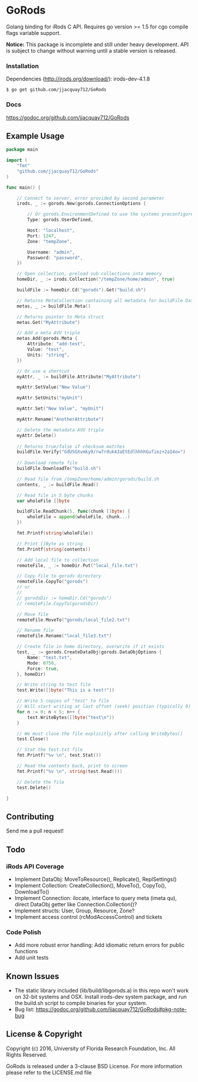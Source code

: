 # GoRods

Golang binding for iRods C API. Requires go version >= 1.5 for cgo compile flags variable support.

**Notice:** This package is incomplete and still under heavy development. API is subject to change without warning until a stable version is released.

### Installation

Dependencies (http://irods.org/download/): irods-dev-4.1.8

```
$ go get github.com/jjacquay712/GoRods
```

### Docs

https://godoc.org/github.com/jjacquay712/GoRods

## Example Usage

```go
package main

import (
	"fmt"
	"github.com/jjacquay712/GoRods"
)

func main() {

	// Connect to server, error provided by second parameter
	irods, _ := gorods.New(gorods.ConnectionOptions {

		// Or gorods.EnvironmentDefined to use the systems preconfigured environment
		Type: gorods.UserDefined, 

		Host: "localhost",
		Port: 1247,
		Zone: "tempZone",

		Username: "admin",
		Password: "password",
	})

	// Open collection, preload sub collections into memory
	homeDir, _ := irods.Collection("/tempZone/home/admin", true)

	buildFile := homeDir.Cd("gorods").Get("build.sh")

	// Returns MetaCollection containing all metadata for buildFile DataObject
	metas, _ := buildFile.Meta()

	// Returns pointer to Meta struct
	metas.Get("MyAttribute")

	// Add a meta AVU triple
	metas.Add(gorods.Meta {
		Attribute: "add-test",
		Value: "test",
		Units: "string",
	})

	// Or use a shortcut
	myAttr, _ := buildFile.Attribute("MyAttribute")

	myAttr.SetValue("New Value")

	myAttr.SetUnits("myUnit")

	myAttr.Set("New Value", "myUnit")

	myAttr.Rename("AnotherAttribute")

	// Delete the metadata AVU triple
	myAttr.Delete()
	
	// Returns true/false if checksum matches
	buildFile.Verify("GdU5GXvmky9/rw7rduk4JaEtEdlhhhhGufiez+2aI4o=")
	
	// Download remote file
	buildFile.DownloadTo("build.sh")

	// Read file from /tempZone/home/admin/gorods/build.sh
	contents, _ := buildFile.Read()

	// Read file in 5 byte chunks
	var wholeFile []byte

	buildFile.ReadChunk(5, func(chunk []byte) {
		wholeFile = append(wholeFile, chunk...)
	})

	fmt.Printf(string(wholeFile))

	// Print []Byte as string
	fmt.Printf(string(contents))

	// Add local file to collection
	remoteFile, _ := homeDir.Put("local_file.txt")

	// Copy file to gorods directory
	remoteFile.CopyTo("gorods")
	// or
	//
	// gorodsDir := homeDir.Cd("gorods")
	// remoteFile.CopyTo(gorodsDir)

	// Move file
	remoteFile.MoveTo("gorods/local_file2.txt")

	// Rename file
	remoteFile.Rename("local_file3.txt")

	// Create file in home directory, overwrite if it exists
	test, _ := gorods.CreateDataObj(gorods.DataObjOptions {
		Name: "test.txt",
		Mode: 0750,
		Force: true,
	}, homeDir)

	// Write string to test file
	test.Write([]byte("This is a test!"))

	// Write 5 copies of "test" to file
	// Will start writing at last offset (seek) position (typically 0)
	for n := 0; n < 5; n++ {
		test.WriteBytes([]byte("test\n"))
	}

	// We must close the file explicitly after calling WriteBytes()
	test.Close()

	// Stat the test.txt file
	fmt.Printf("%v \n", test.Stat())

	// Read the contents back, print to screen
	fmt.Printf("%v \n", string(test.Read()))

	// Delete the file
	test.Delete()

}

```

## Contributing

Send me a pull request!

## Todo

### iRods API Coverage

* Implement DataObj: MoveToResource(), Replicate(), ReplSettings()
* Implement Collection: CreateCollection(), MoveTo(), CopyTo(), DownloadTo()
* Implement Connection: ilocate, interface to query meta (imeta qu), direct DataObj getter like Connection.Collection()?
* Implement structs: User, Group, Resource, Zone?
* Implement access control (rcModAccessControl) and tickets

### Code Polish

* Add more robust error handling: Add idiomatic return errors for public functions
* Add unit tests

## Known Issues

* The static library included (lib/build/libgorods.a) in this repo won't work on 32-bit systems and OSX. Install irods-dev system package, and run the build.sh script to compile binaries for your system.
* Bug list: https://godoc.org/github.com/jjacquay712/GoRods#pkg-note-bug

## License & Copyright

Copyright (c) 2016, University of Florida Research Foundation, Inc. All Rights Reserved.

GoRods is released under a 3-clause BSD License. For more information please refer to the LICENSE.md file
